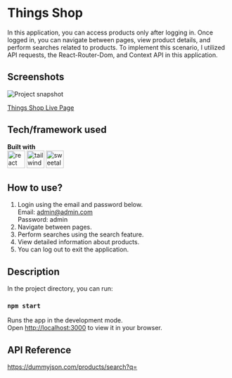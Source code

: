 # Things Shop

In this application, you can access products only after logging in. Once logged in, you can navigate between pages, view product details, and perform searches related to products. To implement this scenario, I utilized API requests, the React-Router-Dom, and Context API in this application.

## Screenshots

![Project snapshot](./things.gif)

[Things Shop Live Page](https://things-shop-esma.netlify.app/)

## Tech/framework used

<b>Built with</b> <br>
<a href="#"><img src="https://w7.pngwing.com/pngs/403/269/png-transparent-react-react-native-logos-brands-in-colors-icon-thumbnail.png" alt="react" width="40"/></a>
<a href="https://tailwindcss.com/" target="\_blank" rel="noreferrer"> <img src="https://www.vectorlogo.zone/logos/tailwindcss/tailwindcss-icon.svg" alt="tailwind" width="40" height="40"/></a>
<a href="#"><img src="https://sweetalert2.github.io/images/sweetalert2-social.png" alt="sweetalert2" width="40"/></a>

## How to use?

1. Login using the email and password below.<br>
   Email: admin@admin.com<br>
   Password: admin<br>
2. Navigate between pages.<br>
3. Perform searches using the search feature.<br>
4. View detailed information about products.<br>
5. You can log out to exit the application.<br>

## Description

In the project directory, you can run:

### `npm start`

Runs the app in the development mode.\
Open [http://localhost:3000](http://localhost:3000) to view it in your browser.

## API Reference

https://dummyjson.com/products/search?q=
